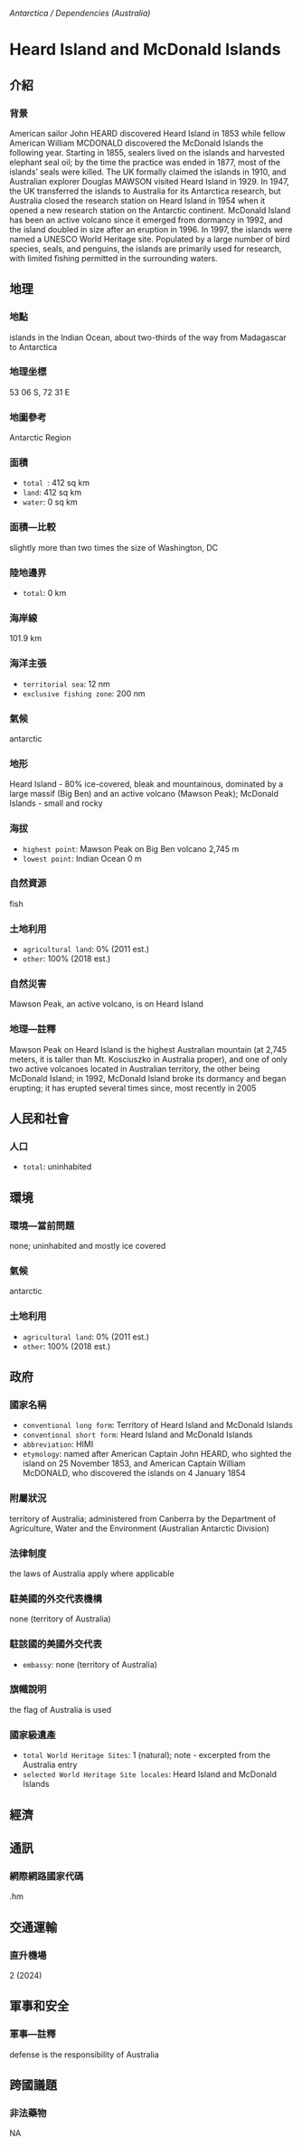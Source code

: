 _Antarctica / Dependencies (Australia)_

# Heard Island and McDonald Islands

## 介紹

### 背景
American sailor John HEARD discovered Heard Island in 1853 while fellow American William MCDONALD discovered the McDonald Islands the following year. Starting in 1855, sealers lived on the islands and harvested elephant seal oil; by the time the practice was ended in 1877, most of the islands’ seals were killed. The UK formally claimed the islands in 1910, and Australian explorer Douglas MAWSON visited Heard Island in 1929. In 1947, the UK transferred the islands to Australia for its Antarctica research, but Australia closed the research station on Heard Island in 1954 when it opened a new research station on the Antarctic continent. McDonald Island has been an active volcano since it emerged from dormancy in 1992, and the island doubled in size after an eruption in 1996. In 1997, the islands were named a UNESCO World Heritage site. Populated by a large number of bird species, seals, and penguins, the islands are primarily used for research, with limited fishing permitted in the surrounding waters.  

## 地理

### 地點
islands in the Indian Ocean, about two-thirds of the way from Madagascar to Antarctica

### 地理坐標
53 06 S, 72 31 E

### 地圖參考
Antarctic Region

### 面積
- `total `: 412 sq km
- `land`: 412 sq km
- `water`: 0 sq km

### 面積—比較
slightly more than two times the size of Washington, DC

### 陸地邊界
- `total`: 0 km

### 海岸線
101.9 km

### 海洋主張
- `territorial sea`: 12 nm
- `exclusive fishing zone`: 200 nm

### 氣候
antarctic

### 地形
Heard Island - 80% ice-covered, bleak and mountainous, dominated by a large massif (Big Ben) and an active volcano (Mawson Peak); McDonald Islands - small and rocky

### 海拔
- `highest point`: Mawson Peak on Big Ben volcano 2,745 m
- `lowest point`: Indian Ocean 0 m

### 自然資源
fish

### 土地利用
- `agricultural land`: 0% (2011 est.)
- `other`: 100% (2018 est.)

### 自然災害
Mawson Peak, an active volcano, is on Heard Island

### 地理—註釋
Mawson Peak on Heard Island is the highest Australian mountain (at 2,745 meters, it is taller than Mt. Kosciuszko in Australia proper), and one of only two active volcanoes located in Australian territory, the other being McDonald Island; in 1992, McDonald Island broke its dormancy and began erupting; it has erupted several times since, most recently in 2005

## 人民和社會

### 人口
- `total`: uninhabited

## 環境

### 環境—當前問題
none; uninhabited and mostly ice covered

### 氣候
antarctic

### 土地利用
- `agricultural land`: 0% (2011 est.)
- `other`: 100% (2018 est.)

## 政府

### 國家名稱
- `conventional long form`: Territory of Heard Island and McDonald Islands
- `conventional short form`: Heard Island and McDonald Islands
- `abbreviation`: HIMI
- `etymology`: named after American Captain John HEARD, who sighted the island on 25 November 1853, and American Captain William McDONALD, who discovered the islands on 4 January 1854

### 附屬狀況
territory of Australia; administered from Canberra by the Department of Agriculture, Water and the Environment (Australian Antarctic Division)

### 法律制度
the laws of Australia apply where applicable

### 駐美國的外交代表機構
none (territory of Australia)

### 駐該國的美國外交代表
- `embassy`: none (territory of Australia)

### 旗幟說明
the flag of Australia is used

### 國家級遺產
- `total World Heritage Sites`: 1 (natural); note - excerpted from the Australia entry
- `selected World Heritage Site locales`: Heard Island and McDonald Islands

## 經濟

## 通訊

### 網際網路國家代碼
.hm

## 交通運輸

### 直升機場
2 (2024)

## 軍事和安全

### 軍事—註釋
defense is the responsibility of Australia

## 跨國議題

### 非法藥物
NA


